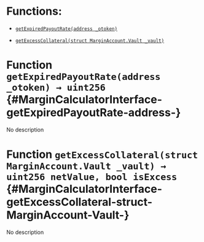 # Functions:

- [`getExpiredPayoutRate(address _otoken)`](#MarginCalculatorInterface-getExpiredPayoutRate-address-)

- [`getExcessCollateral(struct MarginAccount.Vault _vault)`](#MarginCalculatorInterface-getExcessCollateral-struct-MarginAccount-Vault-)

# Function `getExpiredPayoutRate(address _otoken) → uint256` {#MarginCalculatorInterface-getExpiredPayoutRate-address-}

No description

# Function `getExcessCollateral(struct MarginAccount.Vault _vault) → uint256 netValue, bool isExcess` {#MarginCalculatorInterface-getExcessCollateral-struct-MarginAccount-Vault-}

No description

